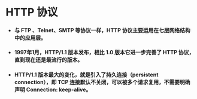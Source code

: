 # HTTP 协议
- #### 与 FTP 、Telnet、SMTP 等协议一样，HTTP 协议主要运用在七层网络结构中的应用层。

- #### 1997年1月，HTTP/1.1 版本发布，相比 1.0 版本它进一步完善了 HTTP 协议，直到现在还是最流行的版本。

- #### HTTP/1.1 版本最大的变化，就是引入了持久连接（persistent connection），即 TCP 连接默认不关闭，可以被多个请求复用，不需要明确声明 Connection: keep-alive。
